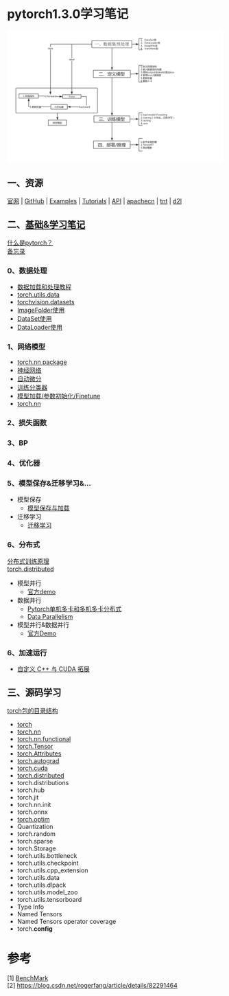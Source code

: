 # pytorch1.3.0学习笔记  
![](imgs/dl.png)
## 一、资源
[官网](https://pytorch.org/) | [GitHub](https://github.com/pytorch/pytorch) | [Examples](https://github.com/pytorch/examples)  | [Tutorials](https://github.com/pytorch/tutorials) | [API](https://pytorch-cn.readthedocs.io/zh/latest/#pytorch)  | [apachecn](https://github.com/apachecn/pytorch-doc-zh)  | [tnt](https://github.com/pytorch/tnt)  | [d2l](https://github.com/ShusenTang/Dive-into-DL-PyTorch) 
## 二、[基础&学习笔记](notes/pytorch-api.md)
[什么是pytorch？](notes/pytorch.md)   
[备忘录](https://pytorch.org/tutorials/beginner/ptcheat.html)  
### 0、数据处理
* [数据加载和处理教程](notes/data/load_pre.md)
* [torch.utils.data](notes/data/torch_utils_data.md)
* [torchvision.datasets](notes/data/torch_torchvision.md)
* [ImageFolder使用](notes/imagefolder.md)   
* [DataSet使用](code/dataSet.py)
* [DataLoader使用](code/dataLoader.py)

### 1、网络模型
* [torch.nn package](notes/nn/torch_nn.md)
* [神经网络](notes/nn/nn.md)
* [自动微分](notes/nn/autograd.md)
* [训练分类器](notes/nn/training_classifier.md)
* [模型加载/参数初始化/Finetune](notes/lif.md)
* [torch.nn](code/nn_tutorial.ipynb)
### 2、损失函数

### 3、BP

### 4、优化器
   
### 5、模型保存&迁移学习&...
* 模型保存
    * [模型保存与加载](notes/load_save_model.md)
* 迁移学习
    * [迁移学习](code/transferlearning.ipynb)
### 6、分布式
[分布式训练原理](notes/distributed.md)    
[torch.distributed](notes/torch-distributed.md)
* 模型并行
    * [官方demo](https://pytorch.org/tutorials/intermediate/model_parallel_tutorial.html)
* 数据并行
    * [Pytorch单机多卡和多机多卡分布式](notes/multigpus.md)
    * [Data Parallelism](notes/dataparallelism.md) 
* 模型并行&数据并行
    * [官方Demo](https://pytorch.org/tutorials/intermediate/ddp_tutorial.html)
### 6、加速运行
* [自定义 C++ 与 CUDA 拓展](notes/cuda.md)
  
## 三、源码学习
[torch包的目录结构](notes/api/torch_arch.md)
* [torch](notes/api/torch.md)
* [torch.nn](notes/api/torch_nn.md)
* [torch.nn.functional](notes/api/torch_nn_funtional.md)
* [torch.Tensor](notes/api/torch_tensor.md)
* [torch.Attributes](notes/api/torch_attributes.md)
* [torch.autograd](notes/api/torch_tensor.md)
* [torch.cuda](notes/api/torch_cuda.md)
* [torch.distributed](notes/api/torch_distributed.md)
* torch.distributions
* torch.hub
* torch.jit
* torch.nn.init
* torch.onnx
* [torch.optim](notes/optim/opt.md)
* Quantization
* torch.random
* torch.sparse
* torch.Storage
* torch.utils.bottleneck
* torch.utils.checkpoint
* torch.utils.cpp_extension
* torch.utils.data
* torch.utils.dlpack
* torch.utils.model_zoo
* torch.utils.tensorboard
* Type Info
* Named Tensors
* Named Tensors operator coverage
* torch.__config__

# 参考
[1] [BenchMark](https://github.com/fusimeng/framework_benchmark)    
[2]  https://blog.csdn.net/rogerfang/article/details/82291464   
